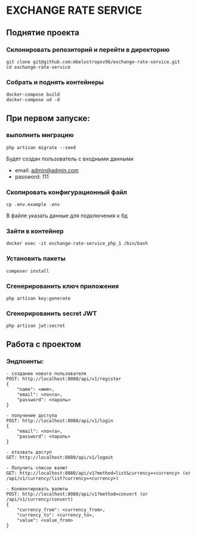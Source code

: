 # EXCHANGE RATE SERVICE

## Поднятие проекта
### Склонировать репозиторий и перейти в директорию
```shell script
git clone git@github.com:mbelostropov96/exchange-rate-service.git
cd exchange-rate-service
```

### Собрать и поднять контейнеры
```shell script
docker-compose build
docker-compose ud -d
```

## При первом запуске:
### выполнить миграцию
```shell script
php artisan migrate --seed
```
Будет создан пользователь с входными данными
- email: admin@admin.com
- password: 111

### Скопировать конфигурационный файл
```shell script
cp .env.example .env
```
В файле указать данные для подключения к бд

### Зайти в контейнер
```shell script
docker exec -it exchange-rate-service_php_1 /bin/bash
```

### Установить пакеты
```
composer install
```

### Сгенерированить ключ приложения
```
php artisan key:generate
```

### Сгенерированить secret JWT
```
php artisan jwt:secret
```

## Работа с проектом

### Эндпоинты:
```
- создание нового пользователя
POST: http://localhost:8080/api/v1/register
{
    "name": <имя>,
    "email": <почта>,
    "password": <пароль>
}

- получение доступа
POST: http://localhost:8080/api/v1/login
{
    "email": <почта>,
    "password": <пароль>
}

- отозвать доступ
GET: http://localhost:8080/api/v1/logout

- Получить список валют
GET: http://localhost:8080/api/v1?method=list&currency=<currency> (or /api/v1/currency/list?currency=<currency>)

- Конвентировать валюты
POST: http://localhost:8080/api/v1?method=convert (or /api/v1/currency/convert)
{
    "currency_from": <currency_from>,
    "currency_to": <currency_to>,
    "value": <value_from>
}
```
